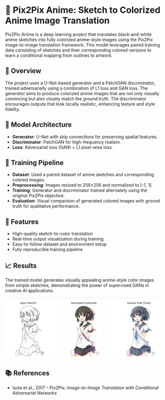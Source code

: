# 🎨 Pix2Pix Anime: Sketch to Colorized Anime Image Translation

Pix2Pix Anime is a deep learning project that translates black-and-white anime sketches into fully colorized anime-style images using the Pix2Pix image-to-image translation framework. This model leverages paired training data consisting of sketches and their corresponding colored versions to learn a conditional mapping from outlines to artwork.

## 🚀 Overview

The project uses a U-Net-based generator and a PatchGAN discriminator, trained adversarially using a combination of L1 loss and GAN loss. The generator aims to produce colorized anime images that are not only visually convincing but also closely match the ground truth. The discriminator encourages outputs that look locally realistic, enhancing texture and style fidelity.

## 🧠 Model Architecture

- **Generator**: U-Net with skip connections for preserving spatial features.
- **Discriminator**: PatchGAN for high-frequency realism.
- **Loss**: Adversarial loss (GAN) + L1 pixel-wise loss.

## 🔄 Training Pipeline

- **Dataset**: Used a paired dataset of anime sketches and corresponding colored images.  
- **Preprocessing**: Images resized to 256×256 and normalized to [-1, 1].  
- **Training**: Generator and discriminator trained alternately using the original Pix2Pix objective.  
- **Evaluation**: Visual comparison of generated colored images with ground truth for qualitative performance.


## 🔧 Features

- High-quality sketch-to-color translation  
- Real-time output visualization during training  
- Easy-to-follow dataset and environment setup  
- Fully reproducible training pipeline

## 📈 Results

The trained model generates visually appealing anime-style color images from simple sketches, demonstrating the power of supervised GANs in creative AI applications.

![Sample Output](Results/output_1.png)

## 📚 References

- Isola et al., 2017 – Pix2Pix: *Image-to-Image Translation with Conditional Adversarial Networks*
